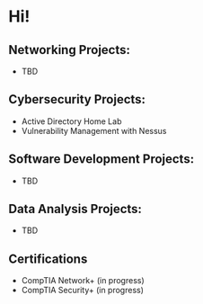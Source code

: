 <h1>Hi!</h1>

<h2>Networking Projects:</h2>

- TBD


<h2>Cybersecurity Projects:</h2>

- Active Directory Home Lab
- Vulnerability Management with Nessus 


<h2>Software Development Projects:</h2>

- TBD


<h2>Data Analysis Projects:</h2>

- TBD
  

<h2>Certifications</h2>

- CompTIA Network+ (in progress)
- CompTIA Security+ (in progress)


<!--
**joshmadakor1/joshmadakor1** is a ✨ _special_ ✨ repository because its `README.md` (this file) appears on your GitHub profile.

Here are some ideas to get you started:

- 🔭 I’m currently working on ...
- 🌱 I’m currently learning ...
- 👯 I’m looking to collaborate on ...
- 🤔 I’m looking for help with ...
- 💬 Ask me about ...
- 📫 How to reach me: ...
- 😄 Pronouns: ...
- ⚡ Fun fact: ...
-->
